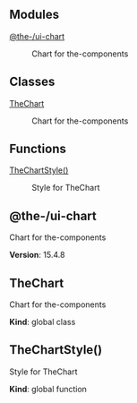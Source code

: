 <!--- Code generated by @the-/script-doc. DO NOT EDIT. -->

## Modules

<dl>
<dt><a href="#module_@the-/ui-chart">@the-/ui-chart</a></dt>
<dd><p>Chart for the-components</p>
</dd>
</dl>

## Classes

<dl>
<dt><a href="#TheChart">TheChart</a></dt>
<dd><p>Chart for the-components</p>
</dd>
</dl>

## Functions

<dl>
<dt><a href="#TheChartStyle">TheChartStyle()</a></dt>
<dd><p>Style for TheChart</p>
</dd>
</dl>

<a name="module_@the-/ui-chart"></a>

## @the-/ui-chart
Chart for the-components

**Version**: 15.4.8  
<a name="TheChart"></a>

## TheChart
Chart for the-components

**Kind**: global class  
<a name="TheChartStyle"></a>

## TheChartStyle()
Style for TheChart

**Kind**: global function  
